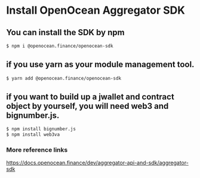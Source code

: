 # Install OpenOcean Aggregator SDK
## You can install the SDK by npm
```bash
$ npm i @openocean.finance/openocean-sdk
```
##  if you use yarn as your module management tool.
```bash
$ yarn add @openocean.finance/openocean-sdk
```
##  if you want to build up a jwallet and contract object by yourself, you will need web3 and bignumber.js.

```bash
$ npm install bignumber.js
$ npm install web3va
```
### More reference links
https://docs.openocean.finance/dev/aggregator-api-and-sdk/aggregator-sdk
